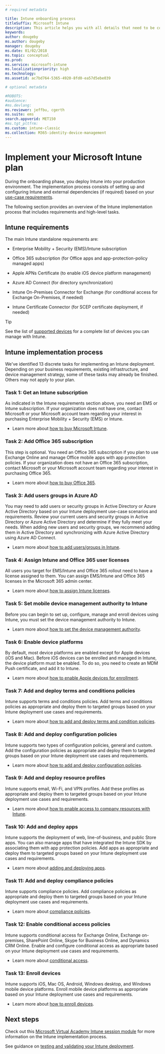 ```yaml
---
# required metadata

title: Intune onboarding process
titleSuffix: Microsoft Intune
description: This article helps you with all details that need to be considered when you are on-boarding a Microsoft Intune cloud-only solution into your environment.
keywords:
author: dougeby
ms.author: dougeby
manager: dougeby
ms.date: 01/02/2018
ms.topic: conceptual
ms.prod:
ms.service: microsoft-intune
ms.localizationpriority: high
ms.technology:
ms.assetid: ac7bd764-5365-4920-8fd0-ea57d5ebe039

# optional metadata

#ROBOTS:
#audience:
#ms.devlang:
ms.reviewer: jeffbu, cgerth
ms.suite: ems
search.appverid: MET150
#ms.tgt_pltfrm:
ms.custom: intune-classic
ms.collection: M365-identity-device-management
---
```


# Implement your Microsoft Intune plan

During the onboarding phase, you deploy Intune into your production environment. The implementation process consists of setting up and configuring Intune and external dependencies (if required) based on your [use-case requirements](planning-guide-requirements.md).

The following section provides an overview of the Intune implementation process that includes requirements and high-level tasks.

## Intune requirements

The main Intune standalone requirements are:

-   Enterprise Mobility + Security (EMS)/Intune subscription

-   Office 365 subscription (for Office apps and app-protection-policy managed apps)

-   Apple APNs Certificate (to enable iOS device platform management)

-   Azure AD Connect (for directory synchronization)

-   Intune On-Premises Connector for Exchange (for conditional access for Exchange On-Premises, if needed)

-   Intune Certificate Connector (for SCEP certificate deployment, if needed)

>[!TIP]
> See the list of [supported devices](supported-devices-browsers.md) for a complete list of devices you can manage with Intune.

## Intune implementation process

We've identified 13 discrete tasks for implementing an Intune deployment. Depending on your business requirements, existing infrastructure, and device management strategy, some of these tasks may already be finished. Others may not apply to your plan.

### Task 1: Get an Intune subscription

As indicated in the Intune requirements section above, you need an EMS or Intune subscription. If your organization does not have one, contact Microsoft or your Microsoft account team regarding your interest in purchasing Enterprise Mobility + Security (EMS) or Intune.

-   Learn more about [how to buy Microsoft Intune](https://www.microsoft.com/cloud-platform/microsoft-intune-pricing).

### Task 2: Add Office 365 subscription

This step is optional. You need an Office 365 subscription if you plan to use Exchange Online and manage Office mobile apps with app protection policies. If your organization does not have an Office 365 subscription, contact Microsoft or your Microsoft account team regarding your interest in purchasing Office 365.

-   Learn more about [how to buy Office 365](https://products.office.com/business/compare-office-365-for-business-plans).

### Task 3: Add users groups in Azure AD

You may need to add users or security groups in Active Directory or Azure Active Directory based on your Intune deployment use-case scenarios and requirements. Review your current users and security groups in Active Directory or Azure Active Directory and determine if they fully meet your needs. When adding new users and security groups, we recommend adding them in Active Directory and synchronizing with Azure Active Directory using Azure AD Connect.


-   Learn more about [how to add users/groups in Intune](users-permissions-add.md).
<!---why not send them to the AAD connect topic? Question out to Andre: https://docs.microsoft.com/azure/active-directory/connect/active-directory-aadconnect--->



### Task 4: Assign Intune and Office 365 user licenses

All users you target for EMS/Intune and Office 365 rollout need to have a license assigned to them. You can assign EMS/Intune and Office 365 licenses in the Microsoft 365 admin center.

-   Learn more about [how to assign Intune licenses](licenses-assign.md).

### Task 5: Set mobile device management authority to Intune

Before you can begin to set up, configure, manage and enroll devices using Intune, you must set the device management authority to Intune.

-   Learn more about [how to set the device management authority](mdm-authority-set.md).

### Task 6: Enable device platforms

By default, most device platforms are enabled except for Apple devices (iOS and Mac). Before iOS devices can be enrolled and managed in Intune, the device platform must be enabled. To do so, you need to create an MDM Push certificate, and add it to Intune.

-   Learn more about [how to enable Apple devices for enrollment](apple-mdm-push-certificate-get.md).

### Task 7: Add and deploy terms and conditions policies

Intune supports terms and conditions policies. Add terms and conditions policies as appropriate and deploy them to targeted groups based on your Intune deployment use cases and requirements.

-   Learn more about [how to add and deploy terms and condition policies](terms-and-conditions-create.md).

### Task 8: Add and deploy configuration policies

Intune supports two types of configuration policies, general and custom. Add the configuration policies as appropriate and deploy them to targeted groups based on your Intune deployment use cases and requirements.

-   Learn more about [how to add and deploy configuration policies](device-profiles.md).

### Task 9: Add and deploy resource profiles

Intune supports email, Wi-Fi, and VPN profiles. Add these profiles as appropriate and deploy them to targeted groups based on your Intune deployment use cases and requirements.

-   Learn more about [how to enable access to company resources with Intune](device-profiles.md).

### Task 10: Add and deploy apps

Intune supports the deployment of web, line-of-business, and public Store apps. You can also manage apps that have integrated the Intune SDK by associating them with app protection policies. Add apps as appropriate and deploy them to targeted groups based on your Intune deployment use cases and requirements.

-   Learn more about [adding and deploying apps](app-management.md).

### Task 11: Add and deploy compliance policies

Intune supports compliance policies. Add compliance policies as appropriate and deploy them to targeted groups based on your Intune deployment use cases and requirements.

-   Learn more about [compliance policies](device-compliance.md).

### Task 12: Enable conditional access policies

Intune supports conditional access for Exchange Online, Exchange on-premises, SharePoint Online, Skype for Business Online, and Dynamics CRM Online. Enable and configure conditional access as appropriate based on your Intune deployment use cases and requirements.

-   Learn more about [conditional access](conditional-access.md).

### Task 13: Enroll devices

Intune supports iOS, Mac OS, Android, Windows desktop, and Windows mobile device platforms. Enroll mobile device platforms as appropriate based on your Intune deployment use cases and requirements.

-   Learn more about [how to enroll devices](device-enrollment.md).


## Next steps

Check out this [Microsoft Virtual Academy Intune session module](https://mva.microsoft.com/en-US/training-courses/deploying-microsoft-enterprise-mobility-suite-16408) for more information on the Intune implementation process.


See guidance on [testing and validating your Intune deployment](planning-guide-test-validation.md).
